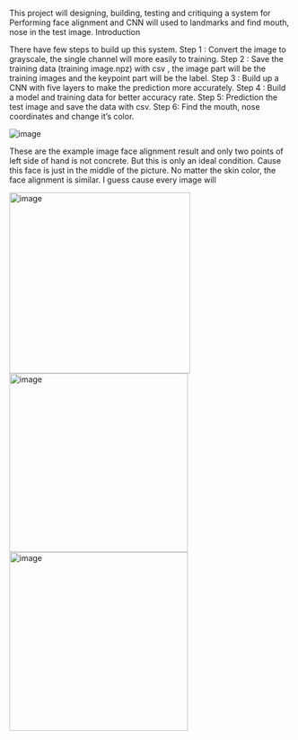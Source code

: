 This project will designing, building, testing and critiquing a system for Performing face alignment and CNN will used to landmarks and find mouth, nose in the test image.   Introduction

There have few steps to build up this system. 
Step 1 : Convert the image to grayscale, the single channel will more easily to training. 
Step 2 : Save the training data (training image.npz) with csv , the image part will be the  
training images and the keypoint part will be the label. 
Step 3 : Build up a CNN with five layers to make the prediction more accurately. 
Step 4 : Build a model and training data for better accuracy rate. 
Step 5: Prediction the test image and save the data with csv. 
Step 6: Find the mouth, nose coordinates and change it’s color.

![image](https://github.com/user-attachments/assets/59c70926-3b12-4d16-8ffc-0a17d436b9dc)


These are the example image face alignment result and only two points of left side of hand is 
not concrete. But this is only an ideal condition. Cause this face is just in the middle of the 
picture. 
No matter the skin color, the face alignment is similar. I guess cause every image will 

<img width="322" alt="image" src="https://github.com/user-attachments/assets/6b93cef0-6e0f-4dea-8cfa-0cacd318b571">

<img width="318" alt="image" src="https://github.com/user-attachments/assets/261dea96-29d8-4737-8f5a-6d5d65de434a">

<img width="318" alt="image" src="https://github.com/user-attachments/assets/f5593b56-cd93-43f6-ace3-c226ff11f679">


